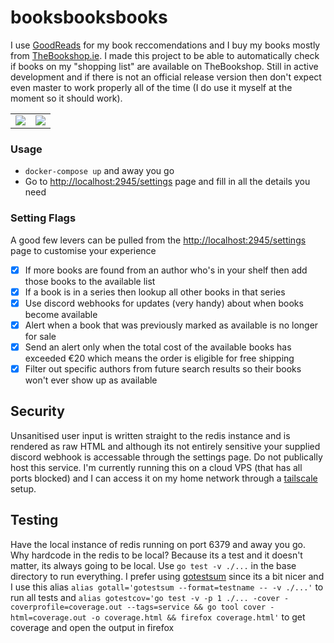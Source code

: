 # booksbooksbooks

I use [GoodReads](https://www.goodreads.com/) for my book reccomendations and I buy my books mostly from [TheBookshop.ie](https://thebookshop.ie/). I made this project to be able to automatically check if books on my "shopping list" are available on TheBookshop. Still in active development and if there is not an official release version then don't expect even master to work properly all of the time (I do use it myself at the moment so it should work).

|      |  |
| ----------- | ----------- |
| ![](https://i.imgur.com/TEFxUnN.png)     | ![](https://i.imgur.com/vzhiiJ1.png)   |


### Usage

* `docker-compose up` and away you go
* Go to [http://localhost:2945/settings](http://localhost:2945/settings) page and fill in all the details you need

### Setting Flags

A good few levers can be pulled from the [http://localhost:2945/settings](http://localhost:2945/settings) page to customise your experience

- [x] If more books are found from an author who's in your shelf then add those books to the available list
- [x] If a book is in a series then lookup all other books in that series
- [x] Use discord webhooks for updates (very handy) about when books become available
- [x] Alert when a book that was previously marked as available is no longer for sale
- [x] Send an alert only when the total cost of the available books has exceeded €20 which means the order is eligible for free shipping
- [x] Filter out specific authors from future search results so their books won't ever show up as available

## Security

Unsanitised user input is written straight to the redis instance and is rendered as raw HTML and although its not entirely sensitive your supplied discord webhook is accessable through the settings page. Do not publically host this service. I'm currently running this on a cloud VPS (that has all ports blocked) and I can access it on my home network through a [tailscale](https://tailscale.com/) setup.

## Testing

Have the local instance of redis running on port 6379 and away you go. Why hardcode in the redis to be local? Because its a test and it doesn't matter, its always going to be local. Use `go test -v ./...` in the base directory to run everything. I prefer using [gotestsum](https://github.com/gotestyourself/gotestsum) since its a bit nicer and I use this alias `alias gotall='gotestsum --format=testname -- -v ./...'` to run all tests and `alias gotestcov='go test -v -p 1 ./... -cover -coverprofile=coverage.out --tags=service && go tool cover -html=coverage.out -o coverage.html && firefox coverage.html'` to get coverage and open the output in firefox